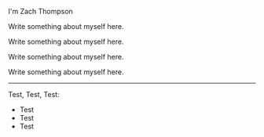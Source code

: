 I'm Zach Thompson

Write something about myself here. 

Write something about myself here.

Write something about myself here.

Write something about myself here.

---

Test, Test, Test:

- Test
- Test
- Test

